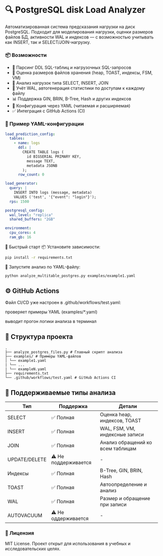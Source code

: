 # 🔍 PostgreSQL disk Load Analyzer
Автоматизированная система предсказания нагрузки на диск PostgreSQL.
Подходит для моделирования нагрузки, оценки размеров файлов БД, активности WAL и индексов — с возможностью учитывать как INSERT, так и SELECT/JOIN-нагрузку.

### 📦 Возможности

- 📑 Парсинг DDL SQL-таблиц и нагрузочных SQL-запросов
- 🧮 Оценка размеров файлов хранения (heap, TOAST, индексы, FSM, VM)
- 💾 Анализ нагрузок типа SELECT, INSERT, JOIN
- 🔁 Учёт WAL, автогенерация статистики по доступам к каждому файлу
- 📊 Поддержка GIN, BRIN, B-Tree, Hash и других индексов
- 🔧 Конфигурация через YAML (читаемая и расширяемая)
- ✅ Интеграция с GitHub Actions (CI)

### 📁 Пример YAML-конфигурации

```yaml
load_prediction_config:
  tables:
    - name: logs
      ddl: |
        CREATE TABLE logs (
          id BIGSERIAL PRIMARY KEY,
          message TEXT,
          metadata JSONB
        );
      row_count: 0

load_generator:
  query: |
    INSERT INTO logs (message, metadata)
    VALUES ('test', '{"event": "login"}');
  rps: 1500

postgresql_config:
  wal_level: "replica"
  shared_buffers: "2GB"

environment:
  cpu_cores: 4
  ram_gb: 16
```

🚀 Быстрый старт
📦 Установите зависимости:

```bash
pip install -r requirements.txt
```

🧪 Запустите анализ по YAML-файлу:

```bash
python analyze_multitable_postgres.py examples/example1.yaml
```

## ⚙️ GitHub Actions

Файл CI/CD уже настроен в .github/workflows/test.yaml:

проверяет примеры YAML (examples/*.yaml)

выводит прогон логики анализа в терминал

## 📁 Структура проекта

```
.
├── analyze_postgres_files.py # Главный скрипт анализа
├── examples/ # Примеры YAML-файлов
│ └── example1.yaml
| └── ...
| └── exampleN.yaml
├── requirements.txt
└── .github/workflows/test.yaml # GitHub Actions CI
```

## 🧠 Поддерживаемые типы анализа

| Тип          | Поддержка       | Детали                                  |
|--------------|-----------------|-----------------------------------------|
| SELECT       | ✅ Полная       | Оценка heap, индексов, TOAST            |
| INSERT       | ✅ Полная       | WAL, FSM, VM, индексные записи         |
| JOIN         | ✅ Полная       | Анализ обращений ко всем таблицам       |
| UPDATE/DELETE| ⚠️ Не поддерживается | -                                  |
| Индексы      | ✅ Полная       | B-Tree, GIN, BRIN, Hash                 |
| TOAST        | ✅ Полная       | Автоопределение и анализ                |
| WAL          | ✅ Полная       | Размер и обращение при записи           |
| AUTOVACUUM   | ⚠️ Не оддерживается | -                                  |

### 📜 Лицензия
MIT License. Проект открыт для использования в учебных и исследовательских целях.
